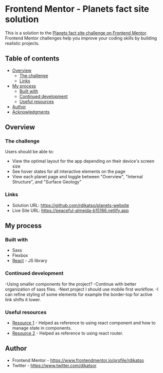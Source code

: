 # Frontend Mentor - Planets fact site solution

This is a solution to the [Planets fact site challenge on Frontend Mentor](https://www.frontendmentor.io/challenges/planets-fact-site-gazqN8w_f). Frontend Mentor challenges help you improve your coding skills by building realistic projects.

## Table of contents

- [Overview](#overview)
  - [The challenge](#the-challenge)
  - [Links](#links)
- [My process](#my-process)
  - [Built with](#built-with)
  - [Continued development](#continued-development)
  - [Useful resources](#useful-resources)
- [Author](#author)
- [Acknowledgments](#acknowledgments)

## Overview

### The challenge

Users should be able to:

- View the optimal layout for the app depending on their device's screen size
- See hover states for all interactive elements on the page
- View each planet page and toggle between "Overview", "Internal Structure", and "Surface Geology"

### Links

- Solution URL: https://github.com/rdikatso/planets-website
- Live Site URL: https://peaceful-almeida-b15186.netlify.app

## My process

### Built with

- Sass
- Flexbox
- [React](https://reactjs.org/) - JS library

### Continued development

-Using smaller components for the project?
-Continue with better organization of sass files.
-Next project I should use mobile first workflow.
-I can refine styling of some elements for example the border-top for active link shifts it lower.

### Useful resources

- [Resource 1](https://beta.reactjs.org) - Helped as reference to using react component and how to manage state in components.
- [Resource 2](https://reactrouter.com) - Helped as reference to using react router.

## Author

- Frontend Mentor - https://www.frontendmentor.io/profile/rdikatso
- Twitter - https://www.twitter.com/dikatsor
